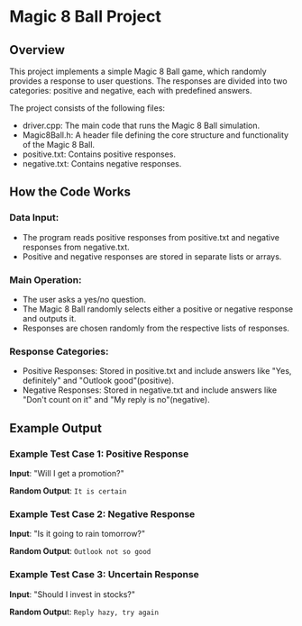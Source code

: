 # Magic 8 Ball Project
## Overview
This project implements a simple Magic 8 Ball game, which randomly provides a response to user questions. The responses are divided into two categories: positive and negative, each with predefined answers.

The project consists of the following files:

- driver.cpp: The main code that runs the Magic 8 Ball simulation.
- Magic8Ball.h: A header file defining the core structure and functionality of the Magic 8 Ball.
- positive.txt: Contains positive responses.
- negative.txt: Contains negative responses.
## How the Code Works
### Data Input:

- The program reads positive responses from positive.txt and negative responses from negative.txt.
- Positive and negative responses are stored in separate lists or arrays.
### Main Operation:

- The user asks a yes/no question.
- The Magic 8 Ball randomly selects either a positive or negative response and outputs it.
- Responses are chosen randomly from the respective lists of responses.
### Response Categories:

- Positive Responses: Stored in positive.txt and include answers like "Yes, definitely" and "Outlook good"​(positive).
- Negative Responses: Stored in negative.txt and include answers like "Don't count on it" and "My reply is no"​(negative).
## Example Output
### Example Test Case 1: Positive Response
**Input**: "Will I get a promotion?"

**Random Output**: `It is certain`

### Example Test Case 2: Negative Response
**Input**: "Is it going to rain tomorrow?"

**Random Output**: `Outlook not so good`

### Example Test Case 3: Uncertain Response
**Input**: "Should I invest in stocks?"

**Random Outpu**t: `Reply hazy, try again`
